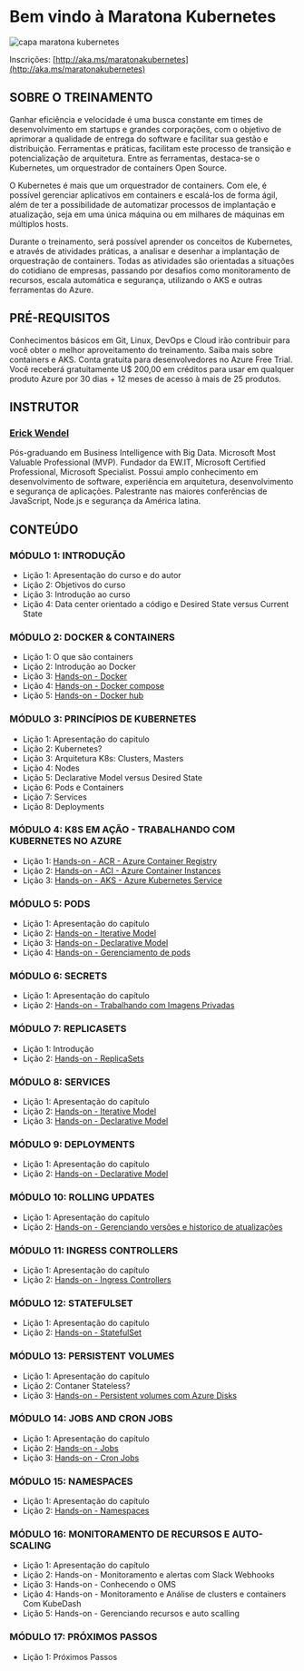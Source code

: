 # Bem vindo à Maratona Kubernetes

<img src="https://i.imgur.com/RsMMj5U.png" alt="capa maratona kubernetes" title="Bem vindo à Maratona Kubernetes"  />

Inscrições: [http://aka.ms/maratonakubernetes](http://aka.ms/maratonakubernetes)

## SOBRE O TREINAMENTO

Ganhar eficiência e velocidade é uma busca constante em times de desenvolvimento em startups e grandes corporações, com o objetivo de aprimorar a qualidade de entrega do software e facilitar sua gestão e distribuição. Ferramentas e práticas, facilitam este processo de transição e potencialização de arquitetura. Entre as ferramentas, destaca-se o Kubernetes, um orquestrador de containers Open Source.

O Kubernetes é mais que um orquestrador de containers. Com ele, é possível gerenciar aplicativos em containers e escalá-los de forma ágil, além de ter a possibilidade de automatizar processos de implantação e atualização, seja em uma única máquina ou em milhares de máquinas em múltiplos hosts.

Durante o treinamento, será possível aprender os conceitos de Kubernetes, e através de atividades práticas, a analisar e desenhar a implantação de orquestração de containers. Todas as atividades são orientadas a situações do cotidiano de empresas, passando por desafios como monitoramento de recursos, escala automática e segurança, utilizando o AKS e outras ferramentas do Azure.

## PRÉ-REQUISITOS

Conhecimentos básicos em Git, Linux, DevOps e Cloud irão contribuir para você obter o melhor aproveitamento do treinamento. Saiba mais sobre containers e AKS.
Conta gratuita para desenvolvedores no Azure Free Trial. Você receberá gratuitamente U$ 200,00 em créditos para usar em qualquer produto Azure por 30 dias + 12 meses de acesso à mais de 25 produtos.

## INSTRUTOR

### [Erick Wendel](https://github.com/erickwendel)

Pós-graduando em Business Intelligence with Big Data. Microsoft Most Valuable Professional (MVP). Fundador da EW.IT, Microsoft Certified Professional, Microsoft Specialist. Possui amplo conhecimento em desenvolvimento de software, experiência em arquitetura, desenvolvimento e segurança de aplicações. Palestrante nas maiores conferências de JavaScript, Node.js e segurança da América latina.

## CONTEÚDO

### MÓDULO 1: INTRODUÇÃO

* Lição 1: Apresentação do curso e do autor
* Lição 2: Objetivos do curso
* Lição 3: Introdução ao curso
* Lição 4: Data center orientado a código e Desired State versus Current State

### MÓDULO 2: DOCKER & CONTAINERS

* Lição 1: O que são containers
* Lição 2: Introdução ao Docker
* Lição 3: [Hands-on - Docker](module-02%20-%20docker/example1-docker)
* Lição 4: [Hands-on - Docker compose](module-02%20-%20docker/example2-docker-compose)
* Lição 5: [Hands-on - Docker hub](module-02%20-%20docker/example3-dockerhub) 

### MÓDULO 3: PRINCÍPIOS DE KUBERNETES

* Lição 1: Apresentação do capitulo
* Lição 2: Kubernetes?
* Lição 3: Arquitetura K8s: Clusters, Masters
* Lição 4: Nodes
* Lição 5: Declarative Model versus Desired State
* Lição 6: Pods e Containers
* Lição 7: Services
* Lição 8: Deployments

### MÓDULO 4: K8S EM AÇÃO - TRABALHANDO COM KUBERNETES NO AZURE

* Lição 1: [Hands-on - ACR - Azure Container Registry](module-04%20-%20k8s-on-azure/1.%20container-registry.sh)
* Lição 2: [Hands-on - ACI - Azure Container Instances](module-04%20-%20k8s-on-azure/2.%20container-services.sh)
* Lição 3: [Hands-on - AKS - Azure Kubernetes Service](module-04%20-%20k8s-on-azure/3.%20aks-kubernetes-az.sh)

### MÓDULO 5: PODS

* Lição 1: Apresentação do capítulo
* Lição 2: [Hands-on - Iterative Model](module-05%20-%20pods/1.%20aks%20-%20working%20with%20pods.sh)
* Lição 3: [Hands-on - Declarative Model](module-05%20-%20pods)
* Lição 4: [Hands-on - Gerenciamento de pods](module-05%20-%20pods/1.%20aks%20-%20working%20with%20pods.sh)

### MÓDULO 6: SECRETS

* Lição 1: Apresentação do capítulo
* Lição 2: [Hands-on - Trabalhando com Imagens Privadas](module-06%20-%20secrets)

### MÓDULO 7: REPLICASETS

* Lição 1: Introdução
* Lição 2: [Hands-on - ReplicaSets](module-07%20-%20replicaSets)

### MÓDULO 8: SERVICES

* Lição 1: Apresentação do capítulo
* Lição 2: [Hands-on - Iterative Model](module-08%20-%20services/scripts.sh)
* Lição 3: [Hands-on - Declarative Model](module-08%20-%20services)

### MÓDULO 9: DEPLOYMENTS

* Lição 1: Apresentação do capítulo
* Lição 2: [Hands-on - Declarative Model](module-09%20-%20deployments)

### MÓDULO 10: ROLLING UPDATES

* Lição 1: Apresentação do capítulo
* Lição 2: [Hands-on - Gerenciando versões e historico de atualizações](module-10%20-%20rolling%20updates)

### MÓDULO 11: INGRESS CONTROLLERS

* Lição 1: Apresentação do capítulo
* Lição 2: [Hands-on - Ingress Controllers](module-11%20-%20ingress%20controllers)

### MÓDULO 12: STATEFULSET

* Lição 1: Apresentação do capítulo
* Lição 2: [Hands-on - StatefulSet](module-12%20-%20statefulSet)

### MÓDULO 13: PERSISTENT VOLUMES

* Lição 1: Apresentação do capítulo
* Lição 2: Contaner Stateless?
* Lição 3: [Hands-on - Persistent volumes com Azure Disks](module-13%20-%20volumes)

### MÓDULO 14: JOBS AND CRON JOBS

* Lição 1: Apresentação do capítulo
* Lição 2: [Hands-on - Jobs](module-14%20-%20jobs%20and%20cronjobs/1.%20job)
* Lição 3: [Hands-on - Cron Jobs](module-14%20-%20jobs%20and%20cronjobs/2.%20cron-job)

### MÓDULO 15: NAMESPACES

* Lição 1: Apresentação do capítulo
* Lição 2: [Hands-on - Namespaces](module-15%20-%20namespaces)

### MÓDULO 16: MONITORAMENTO DE RECURSOS E AUTO-SCALING

* Lição 1: Apresentação do capítulo
* Lição 2: Hands-on - Monitoramento e alertas com Slack Webhooks
* Lição 3: Hands-on - Conhecendo o OMS
* Lição 4: Hands-on - Monitoramento e Análise de clusters e containers Com KubeDash
* Lição 5: Hands-on - Gerenciando recursos e auto scalling

### MÓDULO 17: PRÓXIMOS PASSOS

* Lição 1: Próximos Passos
